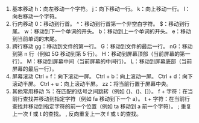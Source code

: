 1. 基本移动
h：向左移动一个字符。
j：向下移动一行。
k：向上移动一行。
l：向右移动一个字符。
2. 行内移动
0：移动到行首。
^：移动到行首第一个非空白字符。
$：移动到行尾。
w：移动到下一个单词的开头。
b：移动到上一个单词的开头。
e：移动到当前单词的末尾。
3. 跨行移动
gg：移动到文件的第一行。
G：移动到文件的最后一行。
nG：移动到第 n 行（例如 5G 移动到第 5 行）。
H：移动到屏幕顶部（当前屏幕的第一行）。
M：移动到屏幕中间（当前屏幕的中间行）。
L：移动到屏幕底部（当前屏幕的最后一行）。
4. 屏幕滚动
Ctrl + f：向下滚动一屏。
Ctrl + b：向上滚动一屏。
Ctrl + d：向下滚动半屏。
Ctrl + u：向上滚动半屏。
zz：将当前行置于屏幕中央。
5. 其他常用移动
%：在匹配的括号之间跳转（例如 {}、()、[]）。
f + 字符：在当前行查找并移动到指定字符（例如 fa 移动到下一个 a）。
t + 字符：在当前行查找并移动到指定字符的前一个位置（例如 ta 移动到 a 前一个字符）。
;
重复上一次 f 或 t 的查找。
,
反向重复上一次 f 或 t 的查找。
